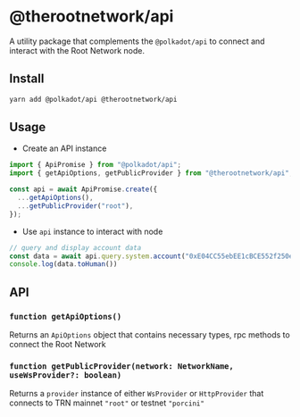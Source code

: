 # @therootnetwork/api

A utility package that complements the `@polkadot/api` to connect and interact with the Root Network node.

## Install

```bash
yarn add @polkadot/api @therootnetwork/api
```

## Usage

- Create an API instance

```typescript
import { ApiPromise } from "@polkadot/api";
import { getApiOptions, getPublicProvider } from "@therootnetwork/api";

const api = await ApiPromise.create({
  ...getApiOptions(),
  ...getPublicProvider("root"),
});
```

- Use `api` instance to interact with node

```typescript
// query and display account data
const data = await api.query.system.account("0xE04CC55ebEE1cBCE552f250e85c57B70B2E2625b");
console.log(data.toHuman())
```

## API

### `function getApiOptions()`

Returns an `ApiOptions` object that contains necessary types, rpc methods to connect the Root Network

### `function getPublicProvider(network: NetworkName, useWsProvider?: boolean)`

Returns a `provider` instance of either `WsProvider` or `HttpProvider` that connects to TRN mainnet `"root"` or testnet `"porcini"`